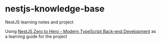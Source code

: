 # nestjs-knowledge-base
NestJS learning notes and project 

Using [NestJS Zero to Hero - Modern TypeScript Back-end Development](https://www.udemy.com/course/nestjs-zero-to-hero/) as a learning guide for the project

